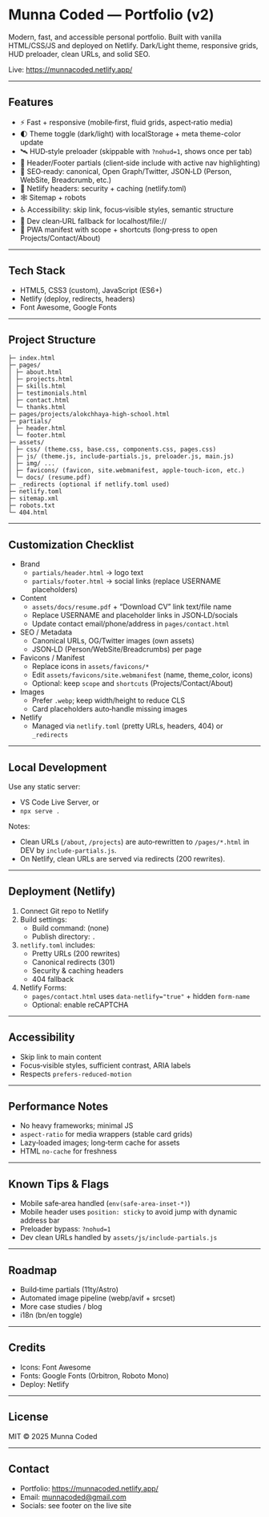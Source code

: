 # Munna Coded — Portfolio (v2)

Modern, fast, and accessible personal portfolio. Built with vanilla HTML/CSS/JS and deployed on Netlify. Dark/Light theme, responsive grids, HUD preloader, clean URLs, and solid SEO.

Live: https://munnacoded.netlify.app/

---

## Features

- ⚡ Fast + responsive (mobile‑first, fluid grids, aspect‑ratio media)
- 🌓 Theme toggle (dark/light) with localStorage + meta theme-color update
- 🛰️ HUD‑style preloader (skippable with `?nohud=1`, shows once per tab)
- 🧩 Header/Footer partials (client‑side include with active nav highlighting)
- 🔎 SEO‑ready: canonical, Open Graph/Twitter, JSON‑LD (Person, WebSite, Breadcrumb, etc.)
- 🔐 Netlify headers: security + caching (netlify.toml)
- 🕸️ Sitemap + robots
- ♿ Accessibility: skip link, focus‑visible styles, semantic structure
- 🧰 Dev clean‑URL fallback for localhost/file://
- 📱 PWA manifest with scope + shortcuts (long‑press to open Projects/Contact/About)

---

## Tech Stack

- HTML5, CSS3 (custom), JavaScript (ES6+)
- Netlify (deploy, redirects, headers)
- Font Awesome, Google Fonts

---

## Project Structure

```
├─ index.html
├─ pages/
│ ├─ about.html
│ ├─ projects.html
│ ├─ skills.html
│ ├─ testimonials.html
│ ├─ contact.html
│ └─ thanks.html
├─ pages/projects/alokchhaya-high-school.html
├─ partials/
│ ├─ header.html
│ └─ footer.html
├─ assets/
│ ├─ css/ (theme.css, base.css, components.css, pages.css)
│ ├─ js/ (theme.js, include-partials.js, preloader.js, main.js)
│ ├─ img/ ...
│ ├─ favicons/ (favicon, site.webmanifest, apple-touch-icon, etc.)
│ └─ docs/ (resume.pdf)
├─ _redirects (optional if netlify.toml used)
├─ netlify.toml
├─ sitemap.xml
├─ robots.txt
└─ 404.html
```


---

## Customization Checklist

- Brand
  - `partials/header.html` → logo text
  - `partials/footer.html` → social links (replace USERNAME placeholders)
- Content
  - `assets/docs/resume.pdf` + “Download CV” link text/file name
  - Replace USERNAME and placeholder links in JSON‑LD/socials
  - Update contact email/phone/address in `pages/contact.html`
- SEO / Metadata
  - Canonical URLs, OG/Twitter images (own assets)
  - JSON‑LD (Person/WebSite/Breadcrumbs) per page
- Favicons / Manifest
  - Replace icons in `assets/favicons/*`
  - Edit `assets/favicons/site.webmanifest` (name, theme_color, icons)
  - Optional: keep `scope` and `shortcuts` (Projects/Contact/About)
- Images
  - Prefer `.webp`; keep width/height to reduce CLS
  - Card placeholders auto‑handle missing images
- Netlify
  - Managed via `netlify.toml` (pretty URLs, headers, 404) or `_redirects`

---

## Local Development

Use any static server:
- VS Code Live Server, or
- `npx serve .`

Notes:
- Clean URLs (`/about`, `/projects`) are auto‑rewritten to `/pages/*.html` in DEV by `include-partials.js`.
- On Netlify, clean URLs are served via redirects (200 rewrites).

---

## Deployment (Netlify)

1) Connect Git repo to Netlify  
2) Build settings:
   - Build command: (none)
   - Publish directory: `.`
3) `netlify.toml` includes:
   - Pretty URLs (200 rewrites)
   - Canonical redirects (301)
   - Security & caching headers
   - 404 fallback
4) Netlify Forms:
   - `pages/contact.html` uses `data-netlify="true"` + hidden `form-name`
   - Optional: enable reCAPTCHA

---

## Accessibility

- Skip link to main content
- Focus‑visible styles, sufficient contrast, ARIA labels
- Respects `prefers-reduced-motion`

---

## Performance Notes

- No heavy frameworks; minimal JS
- `aspect-ratio` for media wrappers (stable card grids)
- Lazy‑loaded images; long‑term cache for assets
- HTML `no-cache` for freshness

---

## Known Tips & Flags

- Mobile safe‑area handled (`env(safe-area-inset-*)`)
- Mobile header uses `position: sticky` to avoid jump with dynamic address bar
- Preloader bypass: `?nohud=1`
- Dev clean URLs handled by `assets/js/include-partials.js`

---

## Roadmap

- Build‑time partials (11ty/Astro)
- Automated image pipeline (webp/avif + srcset)
- More case studies / blog
- i18n (bn/en toggle)

---

## Credits

- Icons: Font Awesome
- Fonts: Google Fonts (Orbitron, Roboto Mono)
- Deploy: Netlify

---

## License

MIT © 2025 Munna Coded

---

## Contact

- Portfolio: https://munnacoded.netlify.app/
- Email: munnacoded@gmail.com
- Socials: see footer on the live site